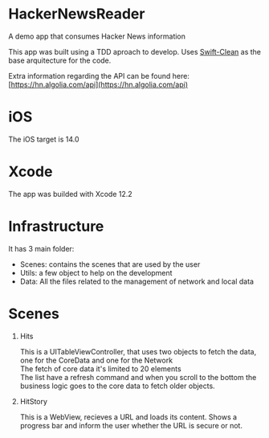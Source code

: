 # HackerNewsReader
A demo app that consumes Hacker News information

This app was built using a TDD aproach to develop. Uses [Swift-Clean](https://clean-swift.com) as the base arquitecture for the code.

Extra information regarding the API can be found here: [https://hn.algolia.com/api](https://hn.algolia.com/api)

# iOS
The iOS target is 14.0

# Xcode
The app was builded with Xcode 12.2

# Infrastructure
It has 3 main folder:

* Scenes: contains the scenes that are used by the user
* Utils: a few object to help on the development
* Data: All the files related to the management of network and local data

# Scenes
1. Hits
	
	This is a UITableViewController, that uses two objects to fetch the data, one for the CoreData and one for the Network  
	The fetch of core data it's limited to 20 elements  
	The list have a refresh command and when you scroll to the bottom the business logic goes to the core data to fetch older objects.  
	
2. HitStory

   This is a WebView, recieves a URL and loads its content. Shows a progress bar and inform the user whether the URL is secure or not.
